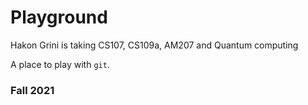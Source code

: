 # Playground
Hakon Grini is taking CS107, CS109a, AM207 and Quantum computing

A place to play with `git`.

### Fall 2021
